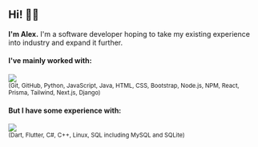 ## Hi! 👋🏻

**I'm Alex.** I'm a software developer hoping to take my existing experience into industry and expand it further.

#### I've mainly worked with:
<a href="https://github.com/atbu/atbu">
  <img src="https://skillicons.dev/icons?i=git,github,py,js,java,html,css,bootstrap,nodejs,npm,react,prisma,tailwind,nextjs,django" />
</a>
<br />
<sub>(Git, GitHub, Python, JavaScript, Java, HTML, CSS, Bootstrap, Node.js, NPM, React, Prisma, Tailwind, Next.js, Django)</sub>

#### But I have some experience with:
<a href="https://github.com/atbu/atbu">
  <img src="https://skillicons.dev/icons?i=dart,flutter,cs,cpp,linux,mysql,sqlite" />
</a>
<br />
<sub>(Dart, Flutter, C#, C++, Linux, SQL including MySQL and SQLite)</sub>
